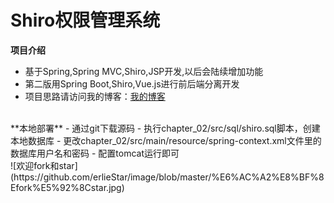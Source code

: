 # Shiro权限管理系统

**项目介绍** 
- 基于Spring,Spring MVC,Shiro,JSP开发,以后会陆续增加功能
- 第二版用Spring Boot,Shiro,Vue.js进行前后端分离开发
- 项目思路请访问我的博客：[我的博客](http://blog.csdn.net/zzti_erlie/article/details/78892436) 
<br>
**本地部署**
- 通过git下载源码
- 执行chapter_02/src/sql/shiro.sql脚本，创建本地数据库
- 更改chapter_02/src/main/resource/spring-context.xml文件里的数据库用户名和密码
- 配置tomcat运行即可
<br>
![欢迎fork和star](https://github.com/erlieStar/image/blob/master/%E6%AC%A2%E8%BF%8Efork%E5%92%8Cstar.jpg)